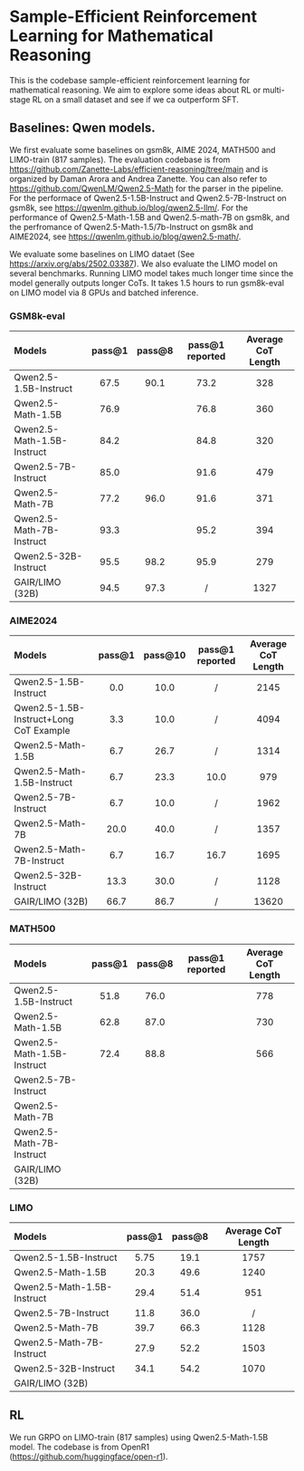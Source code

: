 # Sample-Efficient Reinforcement Learning for Mathematical Reasoning

This is the codebase sample-efficient reinforcement learning for mathematical reasoning. We aim to explore some ideas about RL or multi-stage RL on a small dataset and see if we ca outperform SFT.


## Baselines: Qwen models.
We first evaluate some baselines on gsm8k, AIME 2024, MATH500 and LIMO-train (817 samples).
The evaluation codebase is from https://github.com/Zanette-Labs/efficient-reasoning/tree/main and is organized by Daman Arora and Andrea Zanette.
You can also refer to https://github.com/QwenLM/Qwen2.5-Math for the parser in the pipeline.
For the performace of Qwen2.5-1.5B-Instruct and Qwen2.5-7B-Instruct on gsm8k, see https://qwenlm.github.io/blog/qwen2.5-llm/.
For the performance of Qwen2.5-Math-1.5B and Qwen2.5-math-7B on gsm8k, and the perfromance of Qwen2.5-Math-1.5/7b-Instruct on gsm8k and AIME2024, see https://qwenlm.github.io/blog/qwen2.5-math/.

We evaluate some baselines on LIMO dataet (See https://arxiv.org/abs/2502.03387).
We also evaluate the LIMO model on several benchmarks.
Running LIMO model takes much longer time since the model generally outputs longer CoTs. It takes 1.5 hours to run gsm8k-eval on LIMO model via 8 GPUs and batched inference.

### GSM8k-eval
| Models| pass@1| pass@8 | pass@1 reported | Average CoT Length |
|:-----------------|:------------------:|:------------------:|:------------------:|:------------------:|
|  Qwen2.5-1.5B-Instruct | 67.5 | 90.1 | 73.2 | 328 |
|  Qwen2.5-Math-1.5B | 76.9 | | 76.8 | 360 |
|  Qwen2.5-Math-1.5B-Instruct | 84.2 | | 84.8 | 320 |
|  Qwen2.5-7B-Instruct |85.0 | | 91.6 | 479 |   
|  Qwen2.5-Math-7B |77.2 | 96.0| 91.6 | 371 |   
|  Qwen2.5-Math-7B-Instruct | 93.3 | | 95.2 | 394 |         
|  Qwen2.5-32B-Instruct |95.5 | 98.2 | 95.9 | 279 |
|  GAIR/LIMO (32B) | 94.5 | 97.3 | / | 1327 |

### AIME2024
| Models| pass@1| pass@10| pass@1 reported | Average CoT Length |
|:------------------------------|:-----------------------:|:-----------------------:|:-----------------------:|:-----------------------:|
|  Qwen2.5-1.5B-Instruct | 0.0 | 10.0 | / | 2145 |
|  Qwen2.5-1.5B-Instruct+Long CoT Example | 3.3 | 10.0 | / | 4094 |
|  Qwen2.5-Math-1.5B | 6.7 | 26.7 | / | 1314 |
|  Qwen2.5-Math-1.5B-Instruct | 6.7 | 23.3 | 10.0 | 979 |
|  Qwen2.5-7B-Instruct | 6.7 | 10.0 | / | 1962 |
|  Qwen2.5-Math-7B | 20.0 | 40.0 | / | 1357|
|  Qwen2.5-Math-7B-Instruct | 6.7 | 16.7 | 16.7 | 1695 |
|  Qwen2.5-32B-Instruct | 13.3 | 30.0 | / | 1128 |
|  GAIR/LIMO (32B) | 66.7 |86.7 |/ | 13620|

### MATH500
| Models| pass@1| pass@8 | pass@1 reported | Average CoT Length |
|:------------------------------|:-----------------------:|:----------------------------:|:----------------------------:|:----------------------------:|
|  Qwen2.5-1.5B-Instruct | 51.8 | 76.0 | |778 |
|  Qwen2.5-Math-1.5B | 62.8 | 87.0 | |730 |
|  Qwen2.5-Math-1.5B-Instruct | 72.4| 88.8 | | 566|
|  Qwen2.5-7B-Instruct | |  | | |
|  Qwen2.5-Math-7B | |  | | |
|  Qwen2.5-Math-7B-Instruct | |  | | |
|  GAIR/LIMO (32B) |  | | | |

### LIMO
| Models| pass@1| pass@8| Average CoT Length |
|:------------------------------|:-----------------------:|:-----------------------:|:-----------------------:|  
|  Qwen2.5-1.5B-Instruct | 5.75| 19.1 | 1757 |
|  Qwen2.5-Math-1.5B | 20.3 | 49.6 | 1240|
|  Qwen2.5-Math-1.5B-Instruct | 29.4 | 51.4 | 951 |
|  Qwen2.5-7B-Instruct | 11.8 | 36.0 | /|
|  Qwen2.5-Math-7B | 39.7 | 66.3 | 1128 |
|  Qwen2.5-Math-7B-Instruct | 27.9 | 52.2 | 1503 |
|  Qwen2.5-32B-Instruct | 34.1 | 54.2 |1070 |
|  GAIR/LIMO (32B) |  | | | |


## RL
We run GRPO on LIMO-train (817 samples) using Qwen2.5-Math-1.5B model. The codebase is from OpenR1 (https://github.com/huggingface/open-r1).



